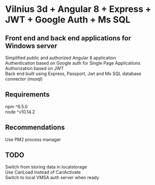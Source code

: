 # Vilnius 3d  + Angular 8 + Express + JWT + Google Auth + Ms SQL

## Front end and back end applications for Windows server
Simplified  public and authorized Angular 8 application  
Authentication based on Google auth for Single Page Applications  
Authorization based on JWT  
Back end built using Express, Passport, Jwt and Ms SQL database connector (mssql)  

## Requirements
npm ^6.5.0  
node ^v10.14.2  

## Recommendations
Use PM2 process manager

## TODO
Switch from storing data in localstorage  
Use CanLoad instead of CanActivate  
Switch to local VMSA auth server when ready  
